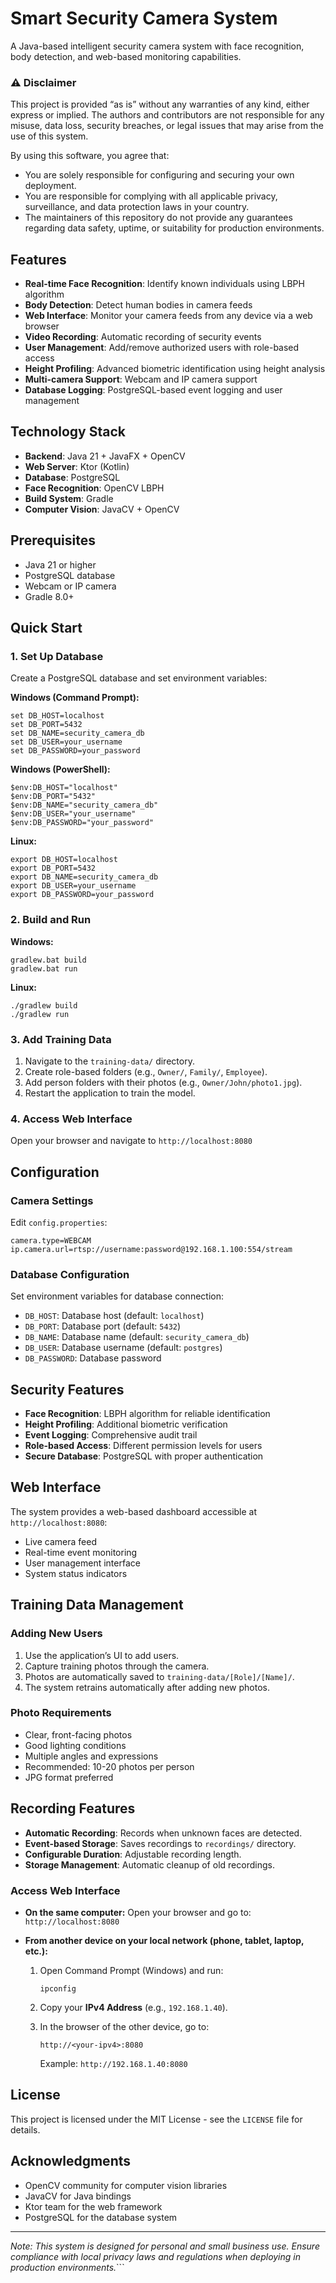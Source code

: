 # Smart Security Camera System

A Java-based intelligent security camera system with face recognition, body detection, and web-based monitoring capabilities.

### ⚠️ Disclaimer

This project is provided “as is” without any warranties of any kind, either express or implied. The authors and contributors are not responsible for any misuse, data loss, security breaches, or legal issues that may arise from the use of this system.

By using this software, you agree that:
- You are solely responsible for configuring and securing your own deployment.
- You are responsible for complying with all applicable privacy, surveillance, and data protection laws in your country.
- The maintainers of this repository do not provide any guarantees regarding data safety, uptime, or suitability for production environments.

## Features

-   **Real-time Face Recognition**: Identify known individuals using LBPH algorithm
-   **Body Detection**: Detect human bodies in camera feeds
-   **Web Interface**: Monitor your camera feeds from any device via a web browser
-   **Video Recording**: Automatic recording of security events
-   **User Management**: Add/remove authorized users with role-based access
-   **Height Profiling**: Advanced biometric identification using height analysis
-   **Multi-camera Support**: Webcam and IP camera support
-   **Database Logging**: PostgreSQL-based event logging and user management

## Technology Stack

-   **Backend**: Java 21 + JavaFX + OpenCV
-   **Web Server**: Ktor (Kotlin)
-   **Database**: PostgreSQL
-   **Face Recognition**: OpenCV LBPH
-   **Build System**: Gradle
-   **Computer Vision**: JavaCV + OpenCV

## Prerequisites

-   Java 21 or higher
-   PostgreSQL database
-   Webcam or IP camera
-   Gradle 8.0+

## Quick Start

### 1. Set Up Database

Create a PostgreSQL database and set environment variables:

**Windows (Command Prompt):**

    set DB_HOST=localhost
    set DB_PORT=5432
    set DB_NAME=security_camera_db
    set DB_USER=your_username
    set DB_PASSWORD=your_password

**Windows (PowerShell):**

    $env:DB_HOST="localhost"
    $env:DB_PORT="5432"
    $env:DB_NAME="security_camera_db"
    $env:DB_USER="your_username"
    $env:DB_PASSWORD="your_password"

**Linux:**

    export DB_HOST=localhost
    export DB_PORT=5432
    export DB_NAME=security_camera_db
    export DB_USER=your_username
    export DB_PASSWORD=your_password

### 2. Build and Run

**Windows:**

    gradlew.bat build
    gradlew.bat run

**Linux:**

    ./gradlew build
    ./gradlew run

### 3. Add Training Data

1.  Navigate to the `training-data/` directory.
2.  Create role-based folders (e.g., `Owner/`, `Family/`, `Employee`).
3.  Add person folders with their photos (e.g., `Owner/John/photo1.jpg`).
4.  Restart the application to train the model.

### 4. Access Web Interface

Open your browser and navigate to `http://localhost:8080`

## Configuration

### Camera Settings

Edit `config.properties`:

    camera.type=WEBCAM
    ip.camera.url=rtsp://username:password@192.168.1.100:554/stream

### Database Configuration

Set environment variables for database connection:
- `DB_HOST`: Database host (default: `localhost`)
- `DB_PORT`: Database port (default: `5432`)
- `DB_NAME`: Database name (default: `security_camera_db`)
- `DB_USER`: Database username (default: `postgres`)
- `DB_PASSWORD`: Database password

## Security Features

-   **Face Recognition**: LBPH algorithm for reliable identification
-   **Height Profiling**: Additional biometric verification
-   **Event Logging**: Comprehensive audit trail
-   **Role-based Access**: Different permission levels for users
-   **Secure Database**: PostgreSQL with proper authentication

## Web Interface

The system provides a web-based dashboard accessible at `http://localhost:8080`:
- Live camera feed
- Real-time event monitoring
- User management interface
- System status indicators

## Training Data Management

### Adding New Users

1.  Use the application’s UI to add users.
2.  Capture training photos through the camera.
3.  Photos are automatically saved to `training-data/[Role]/[Name]/`.
4.  The system retrains automatically after adding new photos.

### Photo Requirements

-   Clear, front-facing photos
-   Good lighting conditions
-   Multiple angles and expressions
-   Recommended: 10-20 photos per person
-   JPG format preferred

## Recording Features

-   **Automatic Recording**: Records when unknown faces are detected.
-   **Event-based Storage**: Saves recordings to `recordings/` directory.
-   **Configurable Duration**: Adjustable recording length.
-   **Storage Management**: Automatic cleanup of old recordings.

### Access Web Interface

-   **On the same computer:**
    Open your browser and go to: `http://localhost:8080`

-   **From another device on your local network (phone, tablet, laptop, etc.):**
    1.  Open Command Prompt (Windows) and run:

            ipconfig

    2.  Copy your **IPv4 Address** (e.g., `192.168.1.40`).
    3.  In the browser of the other device, go to:

            http://<your-ipv4>:8080

        Example: `http://192.168.1.40:8080`

## License

This project is licensed under the MIT License - see the `LICENSE` file for details.

## Acknowledgments

-   OpenCV community for computer vision libraries
-   JavaCV for Java bindings
-   Ktor team for the web framework
-   PostgreSQL for the database system

---
*Note: This system is designed for personal and small business use. Ensure compliance with local privacy laws and regulations when deploying in production environments.*```
